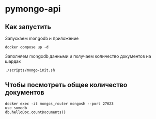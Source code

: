 # pymongo-api

## Как запустить

Запускаем mongodb и приложение

```shell
docker compose up -d
```

Заполняем mongodb данными и получаем количество документов на шардах

```shell
./scripts/mongo-init.sh
```

## Чтобы посмотреть общее количество документов
```shell
docker exec -it mongos_router mongosh --port 27023 
use somedb
db.helloDoc.countDocuments() 
```
